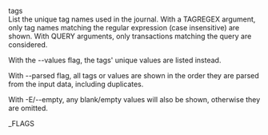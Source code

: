 tags\
List the unique tag names used in the journal. With a TAGREGEX argument,
only tag names matching the regular expression (case insensitive) are shown. 
With QUERY arguments, only transactions matching the query are considered.

With the --values flag, the tags' unique values are listed instead.

With --parsed flag, all tags or values are shown in the order they
are parsed from the input data, including duplicates.

With -E/--empty, any blank/empty values will also be shown, otherwise
they are omitted.

_FLAGS
